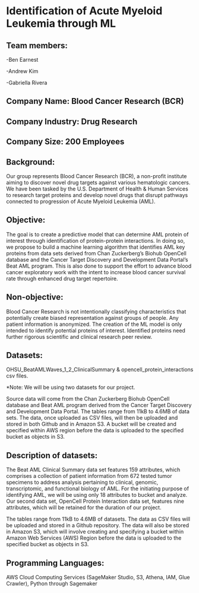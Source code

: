 # Identification of Acute Myeloid Leukemia through ML

## Team members: 

-Ben Earnest

-Andrew Kim

-Gabriella Rivera

## Company Name: Blood Cancer Research (BCR)
## Company Industry: Drug Research
## Company Size: 200 Employees

## Background: 
Our group represents Blood Cancer Research (BCR), a non-profit institute aiming to discover novel drug targets against various hematologic cancers. We have been tasked by the U.S. Department of Health & Human Services to research target proteins and develop novel drugs that disrupt pathways connected to progression of Acute Myeloid Leukemia (AML). 

## Objective:
The goal is to create a predictive model that can determine AML protein of interest through identification of protein-protein interactions. In doing so, we propose to build a machine learning algorithm that identifies AML key proteins from data sets derived from Chan Zuckerberg’s Biohub OpenCell database and the Cancer Target Discovery and Development Data Portal’s Beat AML program. This is also done to support the effort to advance blood cancer exploratory work with the intent to increase blood cancer survival rate through enhanced drug target repertoire.

## Non-objective:
Blood Cancer Research is not intentionally classifying characteristics that potentially create biased representation against groups of people. Any patient information is anonymized. The creation of the ML model is only intended to identify potential proteins of interest. Identified proteins need further rigorous scientific and clinical research peer review. 

## Datasets:
OHSU_BeatAMLWaves_1_2_ClinicalSummary & opencell_protein_interactions csv files. 

*Note: We will be using two datasets for our project.

Source data will come from the Chan Zuckerberg Biohub OpenCell database and Beat AML program derived from the Cancer Target Discovery and Development Data Portal. The tables range from 11kB to 4.6MB of data sets. The data, once uploaded as CSV files, will then be uploaded and stored in both Github and in Amazon S3. A bucket will be created and specified within AWS region before the data is uploaded to the specified bucket as objects in S3.

## Description of datasets:
The Beat AML Clinical Summary data set features 159 attributes, which comprises a collection of patient information from 672 tested tumor specimens to address analysis pertaining to clinical, genomic, transcriptomic, and functional biology of AML. For the initiating purpose of identifying AML, we will be using only 18 attributes to bucket and analyze. Our second data set, OpenCell Protein Interaction data set, features nine attributes, which will be retained for the duration of our project.

The tables range from 11kB to 4.6MB of datasets. The data as CSV files will be uploaded and stored in a Github repository. The data will also be stored in Amazon S3, which will involve creating and specifying a bucket within Amazon Web Services (AWS) Region before the data is uploaded to the specified bucket as objects in S3.

## Programming Languages:
AWS Cloud Computing Services (SageMaker Studio, S3, Athena, IAM, Glue Crawler), Python through Sagemaker
